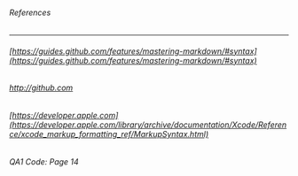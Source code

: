 ###### References
---
###### [https://guides.github.com/features/mastering-markdown/#syntax](https://guides.github.com/features/mastering-markdown/#syntax)
###### [http://github.com ](http://github.com )

###### [https://developer.apple.com](https://developer.apple.com/library/archive/documentation/Xcode/Reference/xcode_markup_formatting_ref/MarkupSyntax.html)

###### QA1 Code: Page 14
